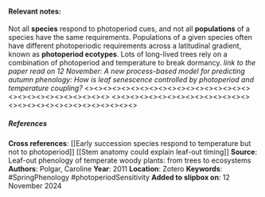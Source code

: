 #### **Relevant notes**:
Not all **species** respond to photoperiod cues, and not all **populations** of a species have the same requirements.
Populations of a given species often have different photoperiodic requirements across a latitudinal gradient, known as **photoperiod ecotypes**. Lots of long-lived trees rely on a combination of photoperiod and temperature to break dormancy.
*link to the paper read on 12 November: A new process-based model for predicting autumn phenology: How is leaf senescence controlled by photoperiod and temperature coupling?*
<><><><><><><><><><><><><><><><><><><><><><><><><><><><><>
<><><><><><><><><><><><><><><><><><><><><><><><><><><><><>
##### References
**Cross references**: 
[[Early succession species respond to temperature but not to photoperiod]]
[[Stem anatomy could explain leaf-out timing]]
**Source**: Leaf-out phenology of temperate woody plants: from trees to ecosystems
**Authors**: Polgar, Caroline
**Year**: 2011
**Location**: Zotero
**Keywords**: #SpringPhenology #photoperiodSensitivity 
**Added to slipbox on**:  12 November 2024